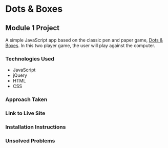 # Dots & Boxes

## Module 1 Project
A simple JavaScript app based on the classic pen and paper game, [Dots & Boxes](https://en.wikipedia.org/wiki/Dots_and_Boxes). In this two player game, the user will play against the computer.

### Technologies Used
* JavaScript
* jQuery
* HTML
* CSS

### Approach Taken

### Link to Live Site

### Installation Instructions

### Unsolved Problems